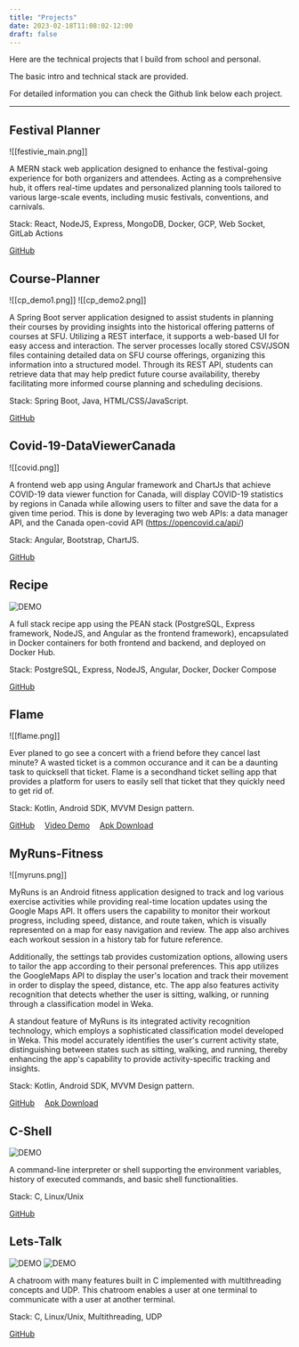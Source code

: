```yaml
---
title: "Projects" 
date: 2023-02-18T11:08:02-12:00
draft: false
---
```

Here are the technical projects that I build from school and personal.

The basic intro and technical stack are provided.

For detailed information you can check the Github link below each project.

---

## Festival Planner
![[festivie_main.png]]

A MERN stack web application designed to enhance the festival-going experience for both organizers and attendees. Acting as a comprehensive hub, it offers real-time updates and personalized planning tools tailored to various large-scale events, including music festivals, conventions, and carnivals.

Stack: React, NodeJS, Express, MongoDB, Docker, GCP, Web Socket, GitLab Actions    

<a target="_blank" href="https://github.com/wha61/FestivalPlanner-MERNstack">GitHub</a>

## Course-Planner 
![[cp_demo1.png]]
![[cp_demo2.png]]

A Spring Boot server application designed to assist students in planning their courses by providing insights into the historical offering patterns of courses at SFU. Utilizing a REST  interface, it supports a web-based UI for easy access and interaction. The server processes locally stored CSV/JSON files containing detailed data on SFU course offerings, organizing this information into a structured model. Through its REST API, students can retrieve data that may help predict future course availability, thereby facilitating more informed course planning and scheduling decisions.

Stack: Spring Boot, Java, HTML/CSS/JavaScript.  

<a target="_blank" href="https://github.com/wha61/Course-Planner">GitHub</a>

## Covid-19-DataViewerCanada
![[covid.png]]

A frontend web app using Angular framework and ChartJs that achieve COVID-19 data viewer function for Canada, will display COVID-19 statistics by regions in Canada while allowing users to filter and save the data for a given time period. This is done by leveraging two web APIs: a data manager API, and the Canada open-covid API (https://opencovid.ca/api/)

Stack: Angular, Bootstrap, ChartJS.

<a target="_blank" href="https://github.com/wha61/Covid-19-DataViewerCanada">GitHub</a>

## Recipe
![DEMO](RecipeDemo.gif)

A full stack recipe app using the PEAN stack (PostgreSQL, Express framework, NodeJS, and Angular as the frontend framework), encapsulated in Docker containers for both frontend and backend, and deployed on Docker Hub.

Stack: PostgreSQL, Express, NodeJS, Angular, Docker, Docker Compose

<a target="_blank" href="https://github.com/wha61/Recipe-PEANstack-WebApp">GitHub</a>

## Flame 
![[flame.png]]

Ever planed to go see a concert with a friend before they cancel last minute? A wasted ticket is a common occurance and it can be a daunting task to quicksell that ticket. Flame is a secondhand ticket selling app that provides a platform for users to easily sell that ticket that they quickly need to get rid of.

Stack: Kotlin, Android SDK, MVVM Design pattern.

<a target="_blank" href="https://github.com/wha61/Flame">GitHub</a>&emsp;
<a target="_blank" href="https://youtu.be/dKfO1vNCFzM">Video Demo</a>&emsp;
<a target="_blank" href="https://github.com/wha61/Flame/blob/main/public/Flame.apk">Apk Download</a>&emsp;

## MyRuns-Fitness 
![[myruns.png]]

MyRuns is an Android fitness application designed to track and log various exercise activities while providing real-time location updates using the Google Maps API. It offers users the capability to monitor their workout progress, including speed, distance, and route taken, which is visually represented on a map for easy navigation and review. The app also archives each workout session in a history tab for future reference.

Additionally, the settings tab provides customization options, allowing users to tailor the app according to their personal preferences. This app utilizes the GoogleMaps API to display the user's location and track their movement in order to display the speed, distance, etc. The app also features activity recognition that detects whether the user is sitting, walking, or running through a classification model in Weka.

A standout feature of MyRuns is its integrated activity recognition technology, which employs a sophisticated classification model developed in Weka. This model accurately identifies the user's current activity state, distinguishing between states such as sitting, walking, and running, thereby enhancing the app's capability to provide activity-specific tracking and insights.

Stack: Kotlin, Android SDK, MVVM Design pattern.

<a target="_blank" href="https://github.com/wha61/MyRuns-Fitness-AndroidAPP">GitHub</a>&emsp;
<a target="_blank" href="https://github.com/wha61/MyRuns-Fitness-AndroidAPP/blob/main/app-debug.apk">Apk Download</a>&emsp;

## C-Shell
![DEMO](cshell.png)

A command-line interpreter or shell supporting the environment variables, history of executed commands, and basic shell functionalities.

Stack: C, Linux/Unix

<a target="_blank" href="https://github.com/wha61/CShell">GitHub</a>

## Lets-Talk
![DEMO](letstalk1.png)
![DEMO](letstalk2.png)

A chatroom with many features built in C implemented with multithreading concepts and UDP. This chatroom enables a user at one terminal to communicate with a user at another terminal.

Stack: C, Linux/Unix, Multithreading, UDP

<a target="_blank" href="https://github.com/wha61/Lets-Talk">GitHub</a>

